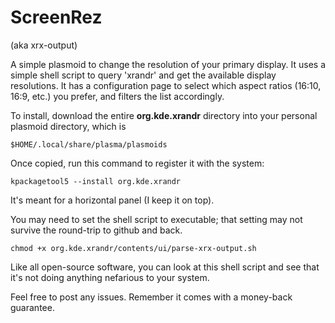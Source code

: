 # ScreenRez
(aka xrx-output)

A simple plasmoid to change the resolution of your primary display. It uses a simple shell script to query 'xrandr' and get the available display resolutions. It has a configuration page to select which aspect ratios (16:10, 16:9, etc.) you prefer, and filters the list accordingly.

To install, download the entire **org.kde.xrandr** directory into your personal plasmoid directory, which is

    $HOME/.local/share/plasma/plasmoids
    
Once copied, run this command to register it with the system:

    kpackagetool5 --install org.kde.xrandr
    
It's meant for a horizontal panel (I keep it on top). 

You may need to set the shell script to executable; that setting may not survive the round-trip to github and back.

    chmod +x org.kde.xrandr/contents/ui/parse-xrx-output.sh
   
Like all open-source software, you can look at this shell script and see that it's not doing anything nefarious to your system. 

Feel free to post any issues. Remember it comes with a money-back guarantee. 
